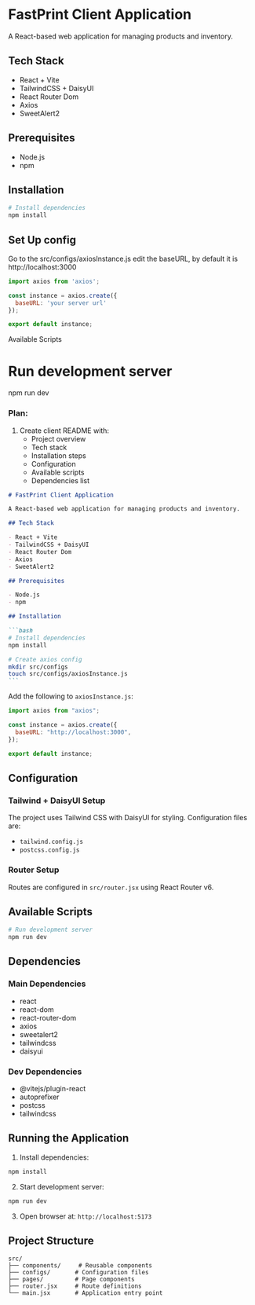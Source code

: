 # FastPrint Client Application

A React-based web application for managing products and inventory.

## Tech Stack

- React + Vite
- TailwindCSS + DaisyUI
- React Router Dom
- Axios
- SweetAlert2

## Prerequisites

- Node.js
- npm

## Installation

```bash
# Install dependencies
npm install
```

## Set Up config

Go to the src/configs/axiosInstance.js
edit the baseURL, by default it is http://localhost:3000

```js
import axios from 'axios';

const instance = axios.create({
  baseURL: 'your server url'
});

export default instance;
```

Available Scripts

# Run development server

npm run dev

### Plan:

1. Create client README with:
   - Project overview
   - Tech stack
   - Installation steps
   - Configuration
   - Available scripts
   - Dependencies list

````markdown
# FastPrint Client Application

A React-based web application for managing products and inventory.

## Tech Stack

- React + Vite
- TailwindCSS + DaisyUI
- React Router Dom
- Axios
- SweetAlert2

## Prerequisites

- Node.js
- npm

## Installation

```bash
# Install dependencies
npm install

# Create axios config
mkdir src/configs
touch src/configs/axiosInstance.js
```
````

Add the following to `axiosInstance.js`:

```javascript
import axios from "axios";

const instance = axios.create({
  baseURL: "http://localhost:3000",
});

export default instance;
```

## Configuration

### Tailwind + DaisyUI Setup

The project uses Tailwind CSS with DaisyUI for styling. Configuration files are:

- `tailwind.config.js`
- `postcss.config.js`

### Router Setup

Routes are configured in `src/router.jsx` using React Router v6.

## Available Scripts

```bash
# Run development server
npm run dev
```

## Dependencies

### Main Dependencies

- react
- react-dom
- react-router-dom
- axios
- sweetalert2
- tailwindcss
- daisyui

### Dev Dependencies

- @vitejs/plugin-react
- autoprefixer
- postcss
- tailwindcss

## Running the Application

1. Install dependencies:

```bash
npm install
```

2. Start development server:

```bash
npm run dev
```

3. Open browser at: `http://localhost:5173`

## Project Structure

```
src/
├── components/     # Reusable components
├── configs/       # Configuration files
├── pages/         # Page components
├── router.jsx     # Route definitions
└── main.jsx       # Application entry point
```
